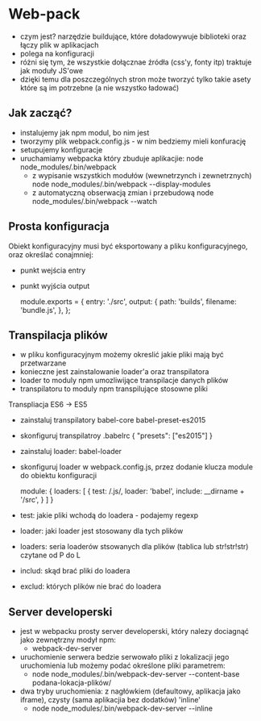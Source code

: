 Web-pack
========

- czym jest? narzędzie buildujące, które doładowywuje biblioteki oraz łączy plik w aplikacjach
- polega na konfiguracji
- różni się tym, że wszystkie dołącznae źródła (css'y, fonty itp) traktuje jak moduły JS'owe
- dzięki temu dla poszczególnych stron może tworzyć tylko takie asety które są im potrzebne (a nie wszystko ładować)

Jak zacząć?
-----------

- instalujemy jak npm modul, bo nim jest
- tworzymy plik webpack.config.js - w nim bedziemy mieli konfurację
- setupujemy konfiguracje
- uruchamiamy webpacka który zbuduje aplikacjie: node node_modules/.bin/webpack
  - z wypisanie wszystkich modułów (wewnetrzynch i zewnetrznych) node node_modules/.bin/webpack --display-modules
  - z automatyczną obserwacją zmian i przebudową node node_modules/.bin/webpack --watch

Prosta konfiguracja
-------------------

Obiekt konfiguracyjny musi być eksportowany a pliku konfiguracyjnego, oraz określać conajmniej:
- punkt wejścia entry
- punkt wyjścia output


    module.exports = {
        entry:  './src',
        output: {
            path:     'builds',
            filename: 'bundle.js',
        },
    };

Transpilacja plików
-------------------

- w pliku konfiguracyjnym możemy okreslić jakie pliki mają być przetwarzane
- konieczne jest zainstalowanie loader'a oraz transpilatora
- loader to moduly npm umozliwijące transpilacje danych plików
- transpilatoru to moduly npm transpilujące stosowne pliki

Transpliacja ES6 -> ES5

- zainstaluj transpilatory babel-core babel-preset-es2015
- skonfiguruj transpilatroy .babelrc { "presets": ["es2015"] }
- zainstaluj loader: babel-loader
- skonfiguruj loader w webpack.config.js, przez dodanie klucza module do obiektu konfiguracji


    module: {
        loaders: [
            {
                test:   /\.js/,
                loader: 'babel',
                include: __dirname + '/src',
            }
        ]
    }

- test: jakie pliki wchodą do loadera - podajemy regexp
- loader: jaki loader jest stosowany dla tych plików
- loaders: seria loaderów stsowanych dla plików (tablica lub str!str!str) czytane od P do L
- includ: skąd brać pliki do loadera
- exclud: których plików nie brać do loadera

Server developerski
-------------------

- jest w webpacku prosty server developerski, który nalezy dociagnąć jako zewnętrzny modył npm:
  - webpack-dev-server
- uruchomienie serwera bedzie serwowało pliki z lokalizacji jego uruchomienia lub możemy podać określone pliki parametrem:
  - node node_modules/.bin/webpack-dev-server --content-base podana-lokacja-plików/
- dwa tryby uruchomienia: z nagłówkiem (defaultowy, aplikacja jako iframe), czysty (sama aplikacjia bez dodatków) 'inline'
  - node node_modules/.bin/webpack-dev-server --inline
